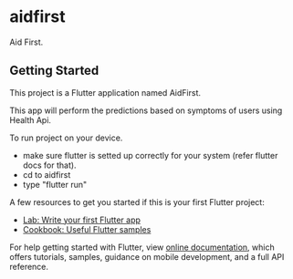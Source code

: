 # aidfirst

Aid First.

## Getting Started

This project is a Flutter application named AidFirst.

This app will perform the predictions based on symptoms
of users using Health Api.

To run project on your device.
- make sure flutter is setted up correctly for your system (refer flutter docs for that).
- cd to aidfirst
- type "flutter run"

A few resources to get you started if this is your first Flutter project:

- [Lab: Write your first Flutter app](https://flutter.dev/docs/get-started/codelab)
- [Cookbook: Useful Flutter samples](https://flutter.dev/docs/cookbook)

For help getting started with Flutter, view
[online documentation](https://flutter.dev/docs), which offers tutorials,
samples, guidance on mobile development, and a full API reference.
